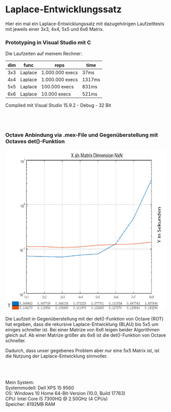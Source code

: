 # Laplace-Entwicklungssatz
Hier ein mal ein Laplace-Entwicklungssatz mit dazugehörigen Laufzeittests mit jeweils einer 3x3, 4x4, 5x5 und 6x6 Matrix.<p/>

### Prototyping in Visual Studio mit C<br/>
Die Laufzeiten auf meinem Rechner:<br/>
  
| dim | func        | reps            | time    |
|-----|-------------|-----------------|---------|
| 3x3 |     Laplace | 1.000.000 execs |    37ms |
| 4x4 |     Laplace | 1.000.000 execs |  1317ms |
| 5x5 |     Laplace |   100.000 execs |   831ms |
| 6x6 |     Laplace |    10.000 execs |   521ms |

<p>

Compiled mit Visual Studio 15.9.2 - Debug - 32 Bit<br>
<br>
<br>
<br>
  
### Octave Anbindung via .mex-File und Gegenüberstellung mit Octaves det()-Funktion
<p>
 <img src="https://github.com/JoeKL/Laplace-Entwicklungssatz/blob/master/LaPlace%20Entwicklungssatz/mex/ggue.png" height="500"> 
<p>
Die Laufzeit in Gegenüberstellung mit der det()-Funktion von Octave (ROT) hat ergeben, dass die rekursive Laplace-Entwicklung (BLAU) bis 5x5 um einiges schneller ist. Bei einer Matrize von 6x6 leigen beider Algorithmen gleich auf. Ab einer Matrize größer als 6x6 ist die det()-Funktion von Octave schneller.
<p>
Dadurch, dass unser gegebenes Problem aber nur eine 5x5 Matrix ist, ist die Nutzung der Laplace-Entwicklung sinnvoller.
<br>
<br>
<br>
<br>

Mein System:<br>
  Systemmodell: Dell XPS 15 9560<br>
  OS: Windows 10 Home 64-Bit-Version (10.0, Build 17763)<br>
  CPU: Intel Core i5 7300HQ @ 2.50GHz (4 CPUs)<br>
  Speicher: 8192MB RAM
